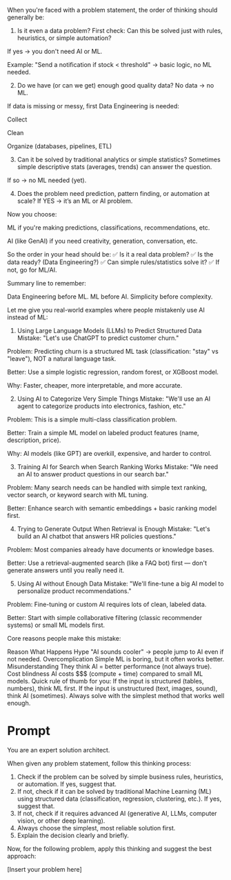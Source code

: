When you're faced with a problem statement, the order of thinking should generally be:

1. Is it even a data problem?
First check: Can this be solved just with rules, heuristics, or simple automation?

If yes → you don't need AI or ML.

Example: "Send a notification if stock < threshold" → basic logic, no ML needed.

2. Do we have (or can we get) enough good quality data?
No data → no ML.

If data is missing or messy, first Data Engineering is needed:

Collect

Clean

Organize (databases, pipelines, ETL)

3. Can it be solved by traditional analytics or simple statistics?
Sometimes simple descriptive stats (averages, trends) can answer the question.

If so → no ML needed (yet).

4. Does the problem need prediction, pattern finding, or automation at scale?
If YES → it’s an ML or AI problem.

Now you choose:

ML if you're making predictions, classifications, recommendations, etc.

AI (like GenAI) if you need creativity, generation, conversation, etc.

So the order in your head should be:
✅ Is it a real data problem?
✅ Is the data ready? (Data Engineering?)
✅ Can simple rules/statistics solve it?
✅ If not, go for ML/AI.

Summary line to remember:

Data Engineering before ML. ML before AI. Simplicity before complexity.


Let me give you real-world examples where people mistakenly use AI instead of ML:

1. Using Large Language Models (LLMs) to Predict Structured Data
Mistake: "Let's use ChatGPT to predict customer churn."

Problem: Predicting churn is a structured ML task (classification: "stay" vs "leave"), NOT a natural language task.

Better: Use a simple logistic regression, random forest, or XGBoost model.

Why: Faster, cheaper, more interpretable, and more accurate.

2. Using AI to Categorize Very Simple Things
Mistake: "We'll use an AI agent to categorize products into electronics, fashion, etc."

Problem: This is a simple multi-class classification problem.

Better: Train a simple ML model on labeled product features (name, description, price).

Why: AI models (like GPT) are overkill, expensive, and harder to control.

3. Training AI for Search when Search Ranking Works
Mistake: "We need an AI to answer product questions in our search bar."

Problem: Many search needs can be handled with simple text ranking, vector search, or keyword search with ML tuning.

Better: Enhance search with semantic embeddings + basic ranking model first.

4. Trying to Generate Output When Retrieval is Enough
Mistake: "Let's build an AI chatbot that answers HR policies questions."

Problem: Most companies already have documents or knowledge bases.

Better: Use a retrieval-augmented search (like a FAQ bot) first — don't generate answers until you really need it.

5. Using AI without Enough Data
Mistake: "We'll fine-tune a big AI model to personalize product recommendations."

Problem: Fine-tuning or custom AI requires lots of clean, labeled data.

Better: Start with simple collaborative filtering (classic recommender systems) or small ML models first.

Core reasons people make this mistake:

Reason	What Happens
Hype	"AI sounds cooler" → people jump to AI even if not needed.
Overcomplication	Simple ML is boring, but it often works better.
Misunderstanding	They think AI = better performance (not always true).
Cost blindness	AI costs $$$ (compute + time) compared to small ML models.
Quick rule of thumb for you:
If the input is structured (tables, numbers), think ML first.
If the input is unstructured (text, images, sound), think AI (sometimes).
Always solve with the simplest method that works well enough.

# Prompt 

You are an expert solution architect. 

When given any problem statement, follow this thinking process:
1. Check if the problem can be solved by simple business rules, heuristics, or automation. If yes, suggest that.
2. If not, check if it can be solved by traditional Machine Learning (ML) using structured data (classification, regression, clustering, etc.). If yes, suggest that.
3. If not, check if it requires advanced AI (generative AI, LLMs, computer vision, or other deep learning).
4. Always choose the simplest, most reliable solution first.
5. Explain the decision clearly and briefly.

Now, for the following problem, apply this thinking and suggest the best approach:

[Insert your problem here]




